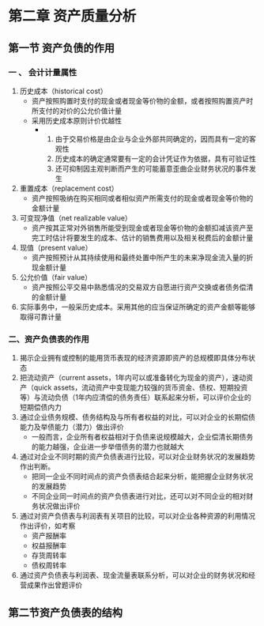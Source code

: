 # 第二章 资产质量分析
## 第一节 资产负债的作用

 ### 一 、 会计计量属性

1. 历史成本（historical cost）
   + 资产按照购置时支付的现金或者现金等价物的金额，或者按照购置资产时所支付的对价的公允价值计量
   + 采用历史成本原则计价优越性
     + 1. 由于交易价格是由企业与企业外部共同确定的，因而具有一定的客观性
       2. 历史成本的确定通常要有一定的会计凭证作为依据，具有可验证性
       3. 还可抑制因主观判断而产生的可能蓄意歪曲企业财务状况的事件发生
2. 重置成本（replacement cost）
   + 资产按照吸纳在购买相同或者相似资产所需支付的现金或者现金等价物的金额计量
3. 可变现净值（net realizable value）
   + 资产按其正常对外销售所能受到现金或者现金等价物的金额扣减该资产至完工时估计将要发生的成本、估计的销售费用以及相关税费后的金额计量
4. 现值（present value）
   + 资产按照预计从其持续使用和最终处置中所产生的未来净现金流入量的折现金额计量
5. 公允价值（fair value）
   + 资产按照公平交易中熟悉情况的交易双方自愿进行资产交换或者债务偿清的金额计量
6. 实际事务中，一般采历史成本。采用其他的应当保证所确定的资产金额等能够取得可靠计量

### 二、资产负债表的作用

1. 揭示企业拥有或控制的能用货币表现的经济资源即资产的总规模即具体分布状态
2. 把流动资产（current assets，1年内可以或准备转化为现金的资产），速动资产（quick assets，流动资产中变现能力较强的货币资金、债权、短期投资等）与流动负债（1年内应清偿的债务责任）联系起来分析，可以评价企业的短期偿债内力
3. 通过企业债务规模、债务结构及与所有者权益的对比，可以对企业的长期偿债能力及举债能力（潜力）做出评价
   + 一般而言，企业所有者权益相对于负债来说规模越大，企业偿清长期债务的能力越强，企业进一步举借债务的潜力也就越大
4. 通过对企业不同时期的资产负债表进行比较，可以对企业财务状况的发展趋势作出判断。
   + 把同一企业不同时间点的资产负债表结合起来分析，能把握企业财务状况的发展趋势
   + 不同企业同一时间点的资产负债表进行对比，还可以对不同企业的相对财务状况做出评价
5. 通过对资产负债表与利润表有关项目的比较，可以对企业各种资源的利用情况作出评价，如考察
   + 资产报酬率
   + 权益报酬率
   + 存货周转率
   + 债权周转率
6. 通过资产负债表与利润表、现金流量表联系分析，可以对企业的财务状况和经营成果作出曾题评价

## 第二节资产负债表的结构

